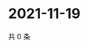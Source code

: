 # 2021-11-19

共 0 条

<!-- BEGIN WEIBO -->
<!-- 最后更新时间 Fri Nov 19 2021 18:16:15 GMT+0800 (China Standard Time) -->

<!-- END WEIBO -->
